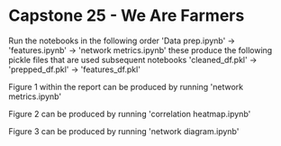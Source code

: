 # Capstone 25 - We Are Farmers

Run the notebooks in the following order
'Data prep.ipynb' -> 'features.ipynb' -> 'network metrics.ipynb'
these produce the following pickle files that are used subsequent notebooks
'cleaned_df.pkl' -> 'prepped_df.pkl' -> 'features_df.pkl'

Figure 1 within the report can be produced by running 'network metrics.ipynb' 

Figure 2 can be produced by running 'correlation heatmap.ipynb' 

Figure 3 can be produced by running 'network diagram.ipynb'

